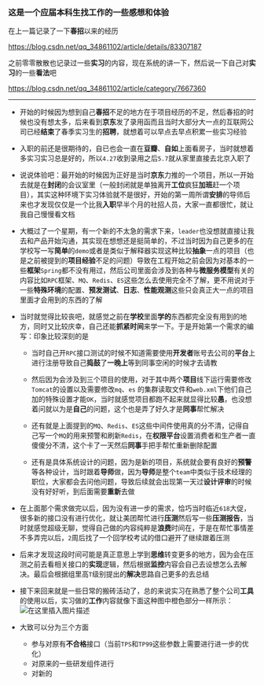 ### 这是一个应届本科生找工作的一些感想和体验

在上一篇记录了一下**春招**以来的经历

https://blog.csdn.net/qq_34861102/article/details/83307187

之前零零散散也记录过一些**实习**的内容，现在系统的讲一下，然后说一下自己对**实习**的一些**看法**吧

https://blog.csdn.net/qq_34861102/article/category/7667360
***
* 开始的时候因为想到自己**春招**不足的地方在于项目经历的不足，然后春招的时候也没有想太多，后来看到**京东**发了录用函而且当时大部分大一点的互联网公司已经**结束**了春季实习生的**招聘**，就想着可以早点去早点积累一些实习经验

* 入职的前还是很期待的，自已也会一直在**豆瓣**、**自如**上面看房子，当时就想着多实习实习总是好的，所以`4.27`收到录用之后`5.7`就从家里直接去北京入职了
* 说说体验吧：最开始的时候因为正好是当时**京东**力推的一个项目，所以一开始去就是在**封闭**的会议室里（一般封闭就是单独离开**工位**疯狂**加班**赶一个项目），其实这种环境下实习体验就不是很好，开始的第一周所谓**安排**的导师后来也才发现仅仅是一个比我**入职**早半个月的社招人员，大家一直都很忙，就让我自己慢慢看文档
* 大概过了一个星期，有一个新的不太急的需求下来，`leader`也没想就直接让我去和产品开始沟通，其实现在想想还是挺简单的，不过当时因为自己更多的在学校写一写**简单**的`demo`或者是类似于解释器实现这种比较**抽象**一点的项目（也是之前被提到的**项目经验**不足的问题）导致在工程开始之前会因为对基本的一些**框架**`Spring`都不没有用过，然后公司里面会涉及到各种与**微服务模型**有关的内容比如`RPC`框架、`MQ`、`Redis`、`ES`这些怎么去使用完全不了解，更不用说对于一些**特殊环境**的配置、**预发测试**、**日志**、**性能观测**这些只会真正大一点的项目里面才会用到的东西的了解
* 当时就觉得比较丧吧，就感觉之前在**学校**里面**学的**东西都完全没有用到的地方，同时又比较庆幸，自己还能**抓紧时间**来学一下。于是开始第一个需求的编写：印象比较深刻的是
	* 当时自己开`RPC`接口测试的时候不知道需要使用**开发者**账号去公司的**平台**上进行注册导致自己**捣鼓**了**一晚上**等到同事空闲的时候才去请教
	
	* 然后因为会涉及到三个项目的使用，对于其中两个**项目**线下运行需要修改`Tomcat`的设置以及需要修改`mq`、`es` 的集群读取文件和`web.xml`下他们自己加的特殊设置才能`OK`，当时就感觉项目都跑不起来就显得比较**愚**，也没想着问就以为是**自己**的问题，这个也是弄了好久才是**同事**帮忙解决
	* 还有就是上面提到的`MQ`、`Redis`、`ES`这些中间件使用真的分不清，记得自己写一个`MQ`的用来预警和刷新`Redis`，在**权限平台**设置消费者和生产者一直傻傻分不清，这个卡了一天然后**同事**手把手帮忙重新删除配置
	* 还有是具体系统设计的问题，因为是新的项目，系统就会要有良好的**预警**等各种设计，当时跟着**导师**做，因为**导师**是整个`team`中类似于技术经理的职位，大家都会去问他问题，导致后续就会出现第一天过**设计评审**的时候没有好好听，到后面需要**重新**去做
* 在上面那个需求做完以后，因为没有进一步的需求，恰巧当时临近`618`大促，很多新的接口没有进行优化，就让美团帮忙进行**压测**然后写一些**压测报告**，当时就感觉超级无聊，觉得自己做的内容纯粹是**浪费**时间在，于是在帮忙事情差不多弄完以后，`2`周后找了一个回学校考试的借口避开了继续跟着压测
* 后来才发现这段时间可能是真正意思上学到**思维**转变更多的地方，因为会在压测之前去看相关接口的**实现**逻辑，然后根据**监控**内容会自己去设想怎么去解决。最后会根据组里高`T`级别提出的**解决**思路自己更多的去总结
	
* 接下来回来就是一些日常的搬砖活动了，总的来说实习在熟悉了整个公司**工具**的使用以后，实习做的**工作**内容就像下面这种图中橙色部分一样所示：
![在这里插入图片描述](https://img-blog.csdnimg.cn/2018102819221990.png?x-oss-process=image/watermark,type_ZmFuZ3poZW5naGVpdGk,shadow_10,text_aHR0cHM6Ly9ibG9nLmNzZG4ubmV0L3FxXzM0ODYxMTAy,size_27,color_FFFFFF,t_70)

* 大致可以分为三个方面
	* 参与对原有**不合格**接口（当前`TPS`和`TP99`这些参数上需要进行进一步的优化）
	* 对原来的一些研发组件进行
	*  对新的

